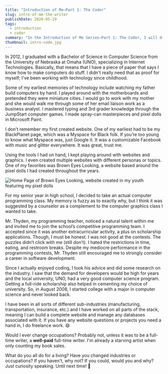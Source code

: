 ```yaml
---
title: "Introduction of Me—Part 1: The Coder"
slug: intro-of-me-the-writer
publishDate: 2020-05-19
tags:
  - introduction
  - coder
summary: "In the Introduction of Me Series—Part 1: The Coder, I will discuss how my background led me to become a software engineer, i.e. a coder."
thumbnail: intro-code.jpg
---
```


In 2012, I graduated with a Bachelor of Science in Computer Science from the University of Nebraska at Omaha (UNO), specializing in Internet Technologies. Basically, that means that I have a piece of paper that says I know how to make computers do stuff. I didn't really need that as proof for myself; I've been working with technology since childhood.

Some of my earliest memories of technology include watching my father build computers by hand. I played around with the motherboards and pretended they were miniature cities. I would go to work with my mother and she would walk me through some of her email liaison work as a business analyst. I mastered typing and 3rd grader knowledge through the JumpStart computer games. I made spray-can masterpieces and pixel dolls in Microsoft Paint.

I don't remember my first created website. One of my earliest had to be my BlackPlanet page, which was a Myspace for Black folk. If you’re too young to know what Myspace was, just Google it. It was a customizable Facebook with music and glitter everywhere. It was great, trust me.

Using the tools I had on hand, I kept playing around with websites and graphics. I even created multiple websites with different personas or topics. One of my favorites was Brown Eyes Looking, a website based around the pixel dolls I had created throughout the years.

![Home Page of Brown Eyes Looking, website created in my youth featuring my pixel dolls](images/posts/homepage.jpg)

For my senior year in high school, I decided to take an actual computer programming class. My memory is fuzzy as to exactly why, but I think it was suggested by a counselor as a complement to the computer graphics class I wanted to take.

Mr. Thyden, my programming teacher, noticed a natural talent within me and invited me to join the school’s competitive programming team. I accepted since it was another extracurricular activity, a plus on scholarship applications. Though, I must be honest. I was not good at the contests. The puzzles didn’t click with me (still don't). I hated the restrictions in time, eating, and restroom breaks. Despite my mediocre performance in the programming contests, Mr. Thyden still encouraged me to strongly consider a career in software development.

Since I actually enjoyed coding, I took his advice and did some research on the industry. I saw that the demand for developers would be high for years and the local university, UNO, had a very good computer science program. Getting a full-ride scholarship also helped in cementing my choice of university. So, in August 2008, I started college with a major in computer science and never looked back.

I have been in all sorts of different sub-industries (manufacturing, transportation, insurance, etc.) and I have worked on all parts of the stack, meaning I can build a complete website and manage any databases associated with it. If you have any website questions or projects you need a hand in, I do freelance work. :smile:

Would I ever change occupations? Probably not, unless it was to be a full-time writer, a **well-paid** full-time writer. I'm already a starving artist when only counting my book sales.

What do you all do for a living? Have you changed industries or occupations? If you haven't, why not? If you could, would you and why? Just curiosity speaking. Until next time! :wave:
